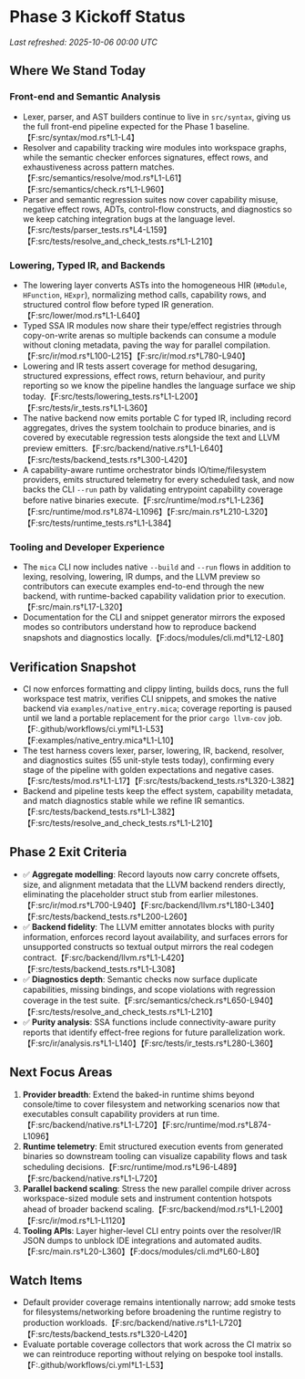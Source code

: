 # Phase 3 Kickoff Status

_Last refreshed: 2025-10-06 00:00 UTC_

## Where We Stand Today

### Front-end and Semantic Analysis
- Lexer, parser, and AST builders continue to live in `src/syntax`, giving us the full front-end pipeline expected for the Phase 1 baseline.【F:src/syntax/mod.rs†L1-L4】
- Resolver and capability tracking wire modules into workspace graphs, while the semantic checker enforces signatures, effect rows, and exhaustiveness across pattern matches.【F:src/semantics/resolve/mod.rs†L1-L61】【F:src/semantics/check.rs†L1-L960】
- Parser and semantic regression suites now cover capability misuse, negative effect rows, ADTs, control-flow constructs, and diagnostics so we keep catching integration bugs at the language level.【F:src/tests/parser_tests.rs†L4-L159】【F:src/tests/resolve_and_check_tests.rs†L1-L210】

### Lowering, Typed IR, and Backends
- The lowering layer converts ASTs into the homogeneous HIR (`HModule`, `HFunction`, `HExpr`), normalizing method calls, capability rows, and structured control flow before typed IR generation.【F:src/lower/mod.rs†L1-L640】
- Typed SSA IR modules now share their type/effect registries through copy-on-write arenas so multiple backends can consume a module without cloning metadata, paving the way for parallel compilation.【F:src/ir/mod.rs†L100-L215】【F:src/ir/mod.rs†L780-L940】
- Lowering and IR tests assert coverage for method desugaring, structured expressions, effect rows, return behaviour, and purity reporting so we know the pipeline handles the language surface we ship today.【F:src/tests/lowering_tests.rs†L1-L200】【F:src/tests/ir_tests.rs†L1-L360】
- The native backend now emits portable C for typed IR, including record aggregates, drives the system toolchain to produce binaries, and is covered by executable regression tests alongside the text and LLVM preview emitters.【F:src/backend/native.rs†L1-L640】【F:src/tests/backend_tests.rs†L300-L420】
- A capability-aware runtime orchestrator binds IO/time/filesystem providers, emits structured telemetry for every scheduled task, and now backs the CLI `--run` path by validating entrypoint capability coverage before native binaries execute.【F:src/runtime/mod.rs†L1-L236】【F:src/runtime/mod.rs†L874-L1096】【F:src/main.rs†L210-L320】【F:src/tests/runtime_tests.rs†L1-L384】

### Tooling and Developer Experience
- The `mica` CLI now includes native `--build` and `--run` flows in addition to lexing, resolving, lowering, IR dumps, and the LLVM preview so contributors can execute examples end-to-end through the new backend, with runtime-backed capability validation prior to execution.【F:src/main.rs†L17-L320】
- Documentation for the CLI and snippet generator mirrors the exposed modes so contributors understand how to reproduce backend snapshots and diagnostics locally.【F:docs/modules/cli.md†L12-L80】

## Verification Snapshot
- CI now enforces formatting and clippy linting, builds docs, runs the full workspace test matrix, verifies CLI snippets, and smokes the native backend via `examples/native_entry.mica`; coverage reporting is paused until we land a portable replacement for the prior `cargo llvm-cov` job.【F:.github/workflows/ci.yml†L1-L53】【F:examples/native_entry.mica†L1-L10】
- The test harness covers lexer, parser, lowering, IR, backend, resolver, and diagnostics suites (55 unit-style tests today), confirming every stage of the pipeline with golden expectations and negative cases.【F:src/tests/mod.rs†L1-L17】【F:src/tests/backend_tests.rs†L320-L382】
- Backend and pipeline tests keep the effect system, capability metadata, and match diagnostics stable while we refine IR semantics.【F:src/tests/backend_tests.rs†L1-L382】【F:src/tests/resolve_and_check_tests.rs†L1-L210】

## Phase 2 Exit Criteria
- ✅ **Aggregate modelling**: Record layouts now carry concrete offsets, size, and alignment metadata that the LLVM backend renders directly, eliminating the placeholder struct stub from earlier milestones.【F:src/ir/mod.rs†L700-L940】【F:src/backend/llvm.rs†L180-L340】【F:src/tests/backend_tests.rs†L200-L260】
- ✅ **Backend fidelity**: The LLVM emitter annotates blocks with purity information, enforces record layout availability, and surfaces errors for unsupported constructs so textual output mirrors the real codegen contract.【F:src/backend/llvm.rs†L1-L420】【F:src/tests/backend_tests.rs†L1-L308】
- ✅ **Diagnostics depth**: Semantic checks now surface duplicate capabilities, missing bindings, and scope violations with regression coverage in the test suite.【F:src/semantics/check.rs†L650-L940】【F:src/tests/resolve_and_check_tests.rs†L1-L210】
- ✅ **Purity analysis**: SSA functions include connectivity-aware purity reports that identify effect-free regions for future parallelization work.【F:src/ir/analysis.rs†L1-L140】【F:src/tests/ir_tests.rs†L280-L360】

## Next Focus Areas
1. **Provider breadth**: Extend the baked-in runtime shims beyond console/time to cover filesystem and networking scenarios now that executables consult capability providers at run time.【F:src/backend/native.rs†L1-L720】【F:src/runtime/mod.rs†L874-L1096】
2. **Runtime telemetry**: Emit structured execution events from generated binaries so downstream tooling can visualize capability flows and task scheduling decisions.【F:src/runtime/mod.rs†L96-L489】【F:src/backend/native.rs†L1-L720】
3. **Parallel backend scaling**: Stress the new parallel compile driver across workspace-sized module sets and instrument contention hotspots ahead of broader backend scaling.【F:src/backend/mod.rs†L1-L200】【F:src/ir/mod.rs†L1-L1120】
4. **Tooling APIs**: Layer higher-level CLI entry points over the resolver/IR JSON dumps to unblock IDE integrations and automated audits.【F:src/main.rs†L20-L360】【F:docs/modules/cli.md†L60-L80】

## Watch Items
- Default provider coverage remains intentionally narrow; add smoke tests for filesystems/networking before broadening the runtime registry to production workloads.【F:src/backend/native.rs†L1-L720】【F:src/tests/backend_tests.rs†L320-L420】
- Evaluate portable coverage collectors that work across the CI matrix so we can reintroduce reporting without relying on bespoke tool installs.【F:.github/workflows/ci.yml†L1-L53】

